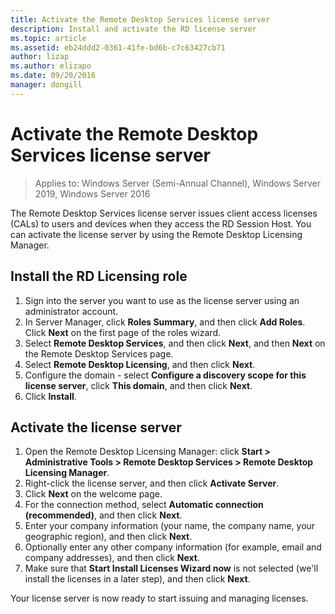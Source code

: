 ```yaml
---
title: Activate the Remote Desktop Services license server
description: Install and activate the RD license server
ms.topic: article
ms.assetid: eb24ddd2-0361-41fe-bd6b-c7c63427cb71
author: lizap
ms.author: elizapo
ms.date: 09/20/2016
manager: dongill
---
```

# Activate the Remote Desktop Services license server

>Applies to: Windows Server (Semi-Annual Channel), Windows Server 2019, Windows Server 2016

The Remote Desktop Services license server issues client access licenses (CALs) to users and devices when they access the RD Session Host. You can activate the license server by using the Remote Desktop Licensing Manager.

## Install the RD Licensing role

1. Sign into the server you want to use as the license server using an administrator account.
2. In Server Manager, click **Roles Summary**, and then click **Add Roles**.
   Click **Next** on the first page of the roles wizard.
3. Select **Remote Desktop Services**, and then click **Next**, and then **Next** on the Remote Desktop Services page.
4. Select **Remote Desktop Licensing**, and then click **Next**.
5. Configure the domain - select **Configure a discovery scope for this license server**, click **This domain**, and then click **Next**.
6. Click **Install**.

## Activate the license server

1. Open the Remote Desktop Licensing Manager: click **Start > Administrative Tools > Remote Desktop Services > Remote Desktop Licensing Manager**.
2. Right-click the license server, and then click **Activate Server**.
3. Click **Next** on the welcome page.
4. For the connection method, select **Automatic connection (recommended)**, and then click **Next**.
5. Enter your company information (your name, the company name, your geographic region), and then click **Next**.
6. Optionally enter any other company information (for example, email and company addresses), and then click **Next**.
7. Make sure that **Start Install Licenses Wizard now** is not selected (we'll install the licenses in a later step), and then click **Next**.

Your license server is now ready to start issuing and managing licenses.
